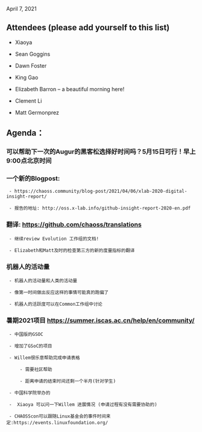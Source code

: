April 7, 2021 

 

## Attendees (please add yourself to this list) 

 - Xiaoya 

 - Sean Goggins 

 - Dawn Foster 

 - King  Gao 

 - Elizabeth Barron – a beautiful morning here!  

 - Clement Li 

 - Matt Germonprez  

## Agenda： 

### 可以帮助下一次的Augur的黑客松选择好时间吗？5月15日可行！早上9:00点北京时间 

### 一个新的Blogpost: 

	 - https://chaoss.community/blog-post/2021/04/06/xlab-2020-digital-insight-report/ 

	 - 报告的地址: http://oss.x-lab.info/github-insight-report-2020-en.pdf 

### 翻译: https://github.com/chaoss/translations  

	 - 继续review Evolution 工作组的文档! 

	 - Elizabeth和Matt及时的检查第三方的新的度量指标的翻译

### 机器人的活动量  

	 - 机器人的活动量和人类的活动量 

	 - 像第一时间做出反应这样的事情可能真的跑偏了

	 - 机器人的活跃度可以在Common工作组中讨论  

### 暑期2021项目 https://summer.iscas.ac.cn/help/en/community/ 

	 - 中国版的GSOC  

	 - 增加了GSoC的项目  

	 - Willem很乐意帮助完成申请表格 

		 - 需要社区帮助

		 - 距离申请的结束时间还剩一个半月(针对学生) 

	 - 中国科学院举办的 

	 -	Xiaoya 可以问一下Willem 进展情况 (申请过程有没有需要协助的) 

	 - CHAOSScon可以跟随Linux基金会的事件时间来定:https://events.linuxfoundation.org/ 